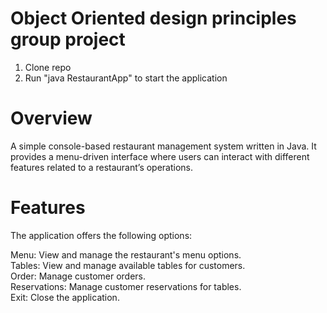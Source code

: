 # Object Oriented design principles group project

1. Clone repo 
2. Run "java RestaurantApp" to start the application

# Overview
A simple console-based restaurant management system written in Java. It provides a menu-driven interface where users can interact with different features related to a restaurant’s operations.

# Features
The application offers the following options:

Menu: View and manage the restaurant's menu options.\
Tables: View and manage available tables for customers.\
Order: Manage customer orders.\
Reservations: Manage customer reservations for tables.\
Exit: Close the application.


